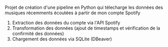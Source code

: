 Projet de création d'une pipeline en Python qui télecharge les données des musiques récemments écoutées à partir de mon compte Spotify

1. Extraction des données du compte via l'API Spotify 
2. Transformation des données (ajout de timestamps et vérification de la confirmité des données)
3. Chargement des données via SQLite (DBeaver)

<!-- Activation de l'environnement virtuel : .\venv\Scripts\activate -->
<!-- Mise à jour du fichier requirements : pip freeze > requirements.txt -->